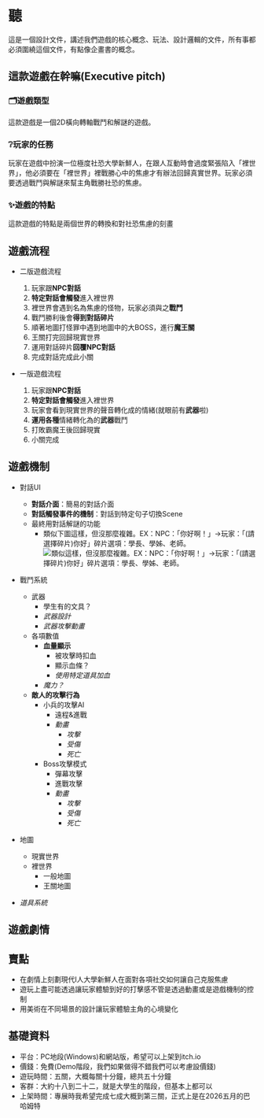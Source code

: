 聽
====
這是一個設計文件，講述我們遊戲的核心概念、玩法、設計邏輯的文件，所有事都必須圍繞這個文件，有點像企畫書的概念。 

這款遊戲在幹嘛(Executive pitch)
-------
### :card_index_dividers:遊戲類型  
這款遊戲是一個2D橫向轉軸戰鬥和解謎的遊戲。  
### :grey_question:玩家的任務    
玩家在遊戲中扮演一位極度社恐大學新鮮人，在跟人互動時會過度緊張陷入「裡世界」，他必須要在「裡世界」裡戰勝心中的焦慮才有辦法回歸真實世界。玩家必須要透過戰鬥與解謎來幫主角戰勝社恐的焦慮。  
### :sparkles:遊戲的特點  
這款遊戲的特點是兩個世界的轉換和對社恐焦慮的刻畫

遊戲流程
-------
* 二版遊戲流程
  1. 玩家跟**NPC對話**
  2. **特定對話會觸發**進入裡世界
  3. 裡世界會遇到名為焦慮的怪物，玩家必須與之**戰鬥**
  4. 戰鬥勝利後會**得到對話碎片**
  5. 順著地圖打怪罪中遇到地圖中的大BOSS，進行**魔王關**
  6. 王關打完回歸現實世界
  7. 運用對話碎片**回覆NPC對話**
  8. 完成對話完成此小關  

* 一版遊戲流程
  1. 玩家跟**NPC對話**
  2. **特定對話會觸發**進入裡世界
  3. 玩家會看到現實世界的聲音轉化成的情緒(就眼前有**武器**啦)
  5. **運用各種**情緒轉化為的**武器**戰鬥
  6. 打敗霸魔王後回歸現實
  7. 小關完成

遊戲機制
-------
+ 對話UI
  + **對話介面**：簡易的對話介面
  + **對話觸發事件的機制**：對話到特定句子切換Scene
  + 最終用對話解謎的功能
    + 類似下圖這樣，但沒那麼複雜。EX：NPC：「你好啊！」→玩家：「(請選擇碎片)你好」碎片選項：學長、學姊、老師。
      ![類似這樣，但沒那麼複雜。EX：NPC：「你好啊！」→玩家：「(請選擇碎片)你好」碎片選項：學長、學姊、老師。](https://truth.bahamut.com.tw/s01/202407/aa0628550e048c7baa78123c2952f292.JPG)
+ 戰鬥系統
  + 武器
    + 學生有的文具？
    + _武器設計_
    + _武器攻擊動畫_
  + 各項數值
    + **血量顯示**
      + 被攻擊時扣血
      + 顯示血條？
      + _使用特定道具加血_
    + _魔力？_
  + **敵人的攻擊行為**
    + 小兵的攻擊AI
      + 遠程&進戰
      + _動畫_
        + _攻擊_
        + _受傷_
        + _死亡_
    + Boss攻擊模式
      + 彈幕攻擊
      + 進戰攻擊
      + _動畫_
        + _攻擊_
        + _受傷_
        + _死亡_
+ 地圖
   + 現實世界
   + 裡世界
     + 一般地圖
     + 王關地圖

     
+ _道具系統_
  
遊戲劇情 
-------
    
賣點
-------
+ 在劇情上刻劃現代I人大學新鮮人在面對各項社交如何讓自己克服焦慮
+ 遊玩上盡可能透過讓玩家體驗到好的打擊感不管是透過動畫或是遊戲機制的控制
+ 用美術在不同場景的設計讓玩家體驗主角的心境變化

基礎資料
-------
+ 平台：PC地段(Windows)和網站版，希望可以上架到itch.io  
+ 價錢：免費(Demo階段，我們如果做得不錯我們可以考慮設價錢)  
+ 遊玩時間：五關，大概每關十分鐘，總共五十分鐘  
+ 客群：大約十八到二十二，就是大學生的階段，但基本上都可以  
+ 上架時間：專展時我希望完成七成大概到第三關，正式上是在2026五月的巴哈姆特
